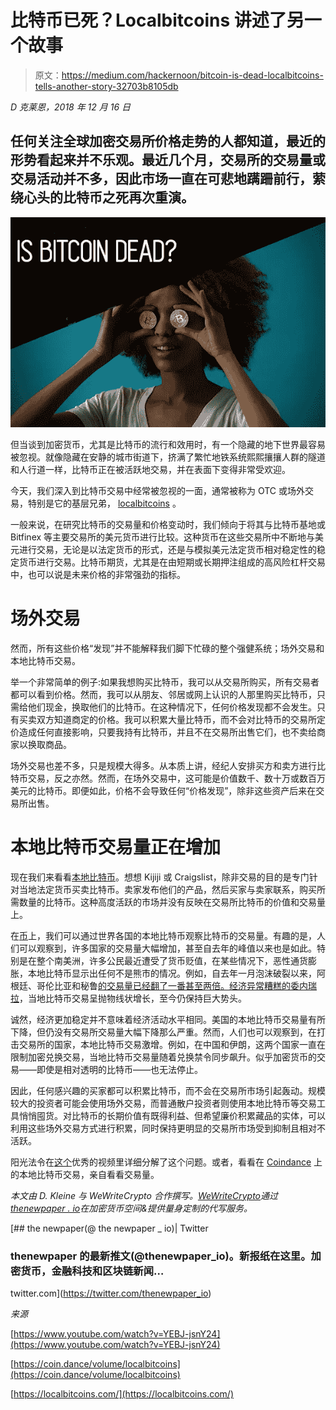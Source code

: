 # 比特币已死？Localbitcoins 讲述了另一个故事

> 原文：<https://medium.com/hackernoon/bitcoin-is-dead-localbitcoins-tells-another-story-32703b8105db>

*D 克莱恩，2018 年 12 月 16 日*

## 任何关注全球加密交易所价格走势的人都知道，最近的形势看起来并不乐观。最近几个月，交易所的交易量或交易活动并不多，因此市场一直在可悲地蹒跚前行，萦绕心头的比特币之死再次重演。

![](img/e4af8786ab74a2cdfed718139af10fd8.png)

但当谈到加密货币，尤其是比特币的流行和效用时，有一个隐藏的地下世界最容易被忽视。就像隐藏在安静的城市街道下，挤满了繁忙地铁系统熙熙攘攘人群的隧道和人行道一样，比特币正在被活跃地交易，并在表面下变得非常受欢迎。

今天，我们深入到比特币交易中经常被忽视的一面，通常被称为 OTC 或场外交易，特别是它的基层兄弟， [localbitcoins](https://localbitcoins.com/) 。

一般来说，在研究比特币的交易量和价格变动时，我们倾向于将其与比特币基地或 Bitfinex 等主要交易所的美元货币进行比较。这种货币在这些交易所中不断地与美元进行交易，无论是以法定货币的形式，还是与模拟美元法定货币相对稳定性的稳定货币进行交易。比特币期货，尤其是在由短期或长期押注组成的高风险杠杆交易中，也可以说是未来价格的非常强劲的指标。

# 场外交易

然而，所有这些价格“发现”并不能解释我们脚下忙碌的整个强健系统；场外交易和本地比特币交易。

举一个非常简单的例子:如果我想购买比特币，我可以从交易所购买，所有交易者都可以看到价格。然而，我可以从朋友、邻居或网上认识的人那里购买比特币，只需给他们现金，换取他们的比特币。在这种情况下，任何价格发现都不会发生。只有买卖双方知道商定的价格。我可以积累大量比特币，而不会对比特币的交易所定价造成任何直接影响，只要我持有比特币，并且不在交易所出售它们，也不卖给商家以换取商品。

场外交易也差不多，只是规模大得多。从本质上讲，经纪人安排买方和卖方进行比特币交易，反之亦然。然而，在场外交易中，这可能是价值数千、数十万或数百万美元的比特币。即便如此，价格不会导致任何“价格发现”，除非这些资产后来在交易所出售。

# 本地比特币交易量正在增加

现在我们来看看[本地比特币](https://localbitcoins.com/)。想想 Kijiji 或 Craigslist，除非交易的目的是专门针对当地法定货币买卖比特币。卖家发布他们的产品，然后买家与卖家联系，购买所需数量的比特币。这种高度活跃的市场并没有反映在交易所比特币的价值和交易量上。

在[币](https://coin.dance/volume/localbitcoins)上，我们可以通过世界各国的本地比特币观察比特币的交易量。有趣的是，人们可以观察到，许多国家的交易量大幅增加，甚至自去年的峰值以来也是如此。特别是在整个南美洲，许多公民最近遭受了货币贬值，在某些情况下，恶性通货膨胀，本地比特币显示出任何不是熊市的情况。例如，自去年一月泡沫破裂以来，阿根廷、哥伦比亚和秘鲁[的交易量已经翻了一番甚至两倍。](https://coin.dance/volume/localbitcoins/PEN)[经济异常糟糕的委内瑞拉](https://coin.dance/volume/localbitcoins/VES)，当地比特币交易呈抛物线状增长，至今仍保持巨大势头。

诚然，经济更加稳定并不意味着经济活动水平相同。美国的本地比特币交易量有所下降，但仍没有交易所交易量大幅下降那么严重。然而，人们也可以观察到，在打击交易所的国家，本地比特币交易激增。例如，在中国和伊朗，这两个国家一直在限制加密兑换交易，当地比特币交易量随着兑换禁令同步飙升。似乎加密货币的交易——即使是相对透明的比特币——也无法停止。

因此，任何感兴趣的买家都可以积累比特币，而不会在交易所市场引起轰动。规模较大的投资者可能会使用场外交易，而普通散户投资者则使用本地比特币等交易工具悄悄囤货。对比特币的长期价值有既得利益、但希望廉价积累藏品的实体，可以利用这些场外交易方式进行积累，同时保持更明显的交易所市场受到抑制且相对不活跃。

阳光法令在[这个](https://www.youtube.com/watch?v=YEBJ-jsnY24)优秀的视频里详细分解了这个问题。或者，看看在 [Coindance](https://coin.dance/volume/localbitcoins) 上的本地比特币交易，亲自看看交易量。

*本文由 D. Kleine 与 WeWriteCrypto 合作撰写。*[*WeWriteCrypto*](http://wewritecrypto.com)*通过*[*thenewpaper . io*](http://thenewpaper.io)*在加密货币空间&提供量身定制的代写服务。*

[](https://twitter.com/thenewpaper_io) [## the newpaper(@ the newpaper _ io)| Twitter

### thenewpaper 的最新推文(@thenewpaper_io)。新报纸在这里。加密货币，金融科技和区块链新闻…

twitter.com](https://twitter.com/thenewpaper_io) 

*来源*

[https://www.youtube.com/watch?v=YEBJ-jsnY24](https://www.youtube.com/watch?v=YEBJ-jsnY24)

[https://coin.dance/volume/localbitcoins](https://coin.dance/volume/localbitcoins)

[https://localbitcoins.com/](https://localbitcoins.com/)